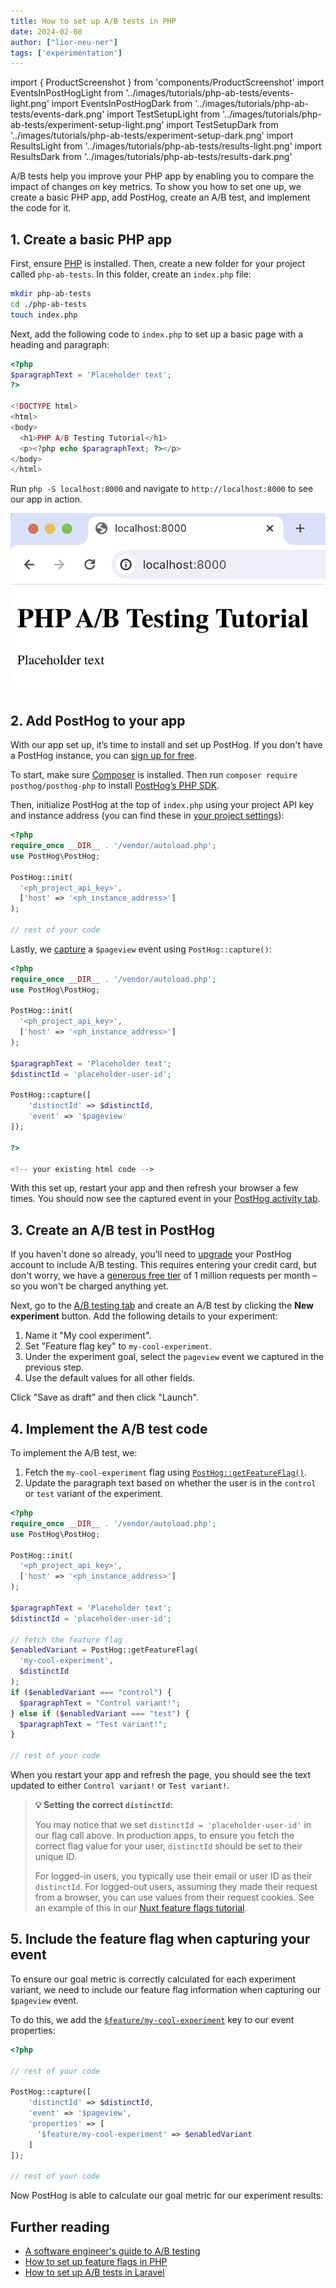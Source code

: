 ```yaml
---
title: How to set up A/B tests in PHP
date: 2024-02-08
author: ["lior-neu-ner"]
tags: ['experimentation']
---
```


import { ProductScreenshot } from 'components/ProductScreenshot'
import EventsInPostHogLight from '../images/tutorials/php-ab-tests/events-light.png'
import EventsInPostHogDark from '../images/tutorials/php-ab-tests/events-dark.png'
import TestSetupLight from '../images/tutorials/php-ab-tests/experiment-setup-light.png'
import TestSetupDark from '../images/tutorials/php-ab-tests/experiment-setup-dark.png'
import ResultsLight from '../images/tutorials/php-ab-tests/results-light.png'
import ResultsDark from '../images/tutorials/php-ab-tests/results-dark.png'

A/B tests help you improve your PHP app by enabling you to compare the impact of changes on key metrics. To show you how to set one up, we create a basic PHP app, add PostHog, create an A/B test, and implement the code for it.

## 1. Create a basic PHP app

First, ensure [PHP](https://www.php.net/manual/en/install.php) is installed. Then, create a new folder for your project called `php-ab-tests`. In this folder, create an `index.php` file:

```bash
mkdir php-ab-tests
cd ./php-ab-tests
touch index.php
```

Next, add the following code to `index.php` to set up a basic page with a heading and paragraph:

```php file=index.php
<?php
$paragraphText = 'Placeholder text';
?>

<!DOCTYPE html>
<html>
<body>
  <h1>PHP A/B Testing Tutorial</h1>
  <p><?php echo $paragraphText; ?></p>
</body>
</html>
```

Run `php -S localhost:8000` and navigate to `http://localhost:8000` to see our app in action.

![Basic PHP app](../images/tutorials/php-ab-tests/basic-app.png)

## 2. Add PostHog to your app

With our app set up, it’s time to install and set up PostHog. If you don't have a PostHog instance, you can [sign up for free](https://us.posthog.com/signup).

To start, make sure [Composer](https://getcomposer.org/) is installed. Then run `composer require posthog/posthog-php` to install [PostHog’s PHP SDK](/docs/libraries/php).

Then, initialize PostHog at the top of `index.php` using your project API key and instance address (you can find these in [your project settings](https://us.posthog.com/project/settings)):

```php file=index.php
<?php
require_once __DIR__ . '/vendor/autoload.php';
use PostHog\PostHog;

PostHog::init(
  '<ph_project_api_key>',
  ['host' => '<ph_instance_address>']
);

// rest of your code
```

Lastly, we [capture](/docs/product-analytics/capture-events) a `$pageview` event using `PostHog::capture()`: 

```php file=index.php
<?php
require_once __DIR__ . '/vendor/autoload.php';
use PostHog\PostHog;

PostHog::init(
  '<ph_project_api_key>',
  ['host' => '<ph_instance_address>']
);

$paragraphText = 'Placeholder text';
$distinctId = 'placeholder-user-id';

PostHog::capture([
    'distinctId' => $distinctId,
    'event' => '$pageview'
]);

?>

<!-- your existing html code -->
```

With this set up, restart your app and then refresh your browser a few times. You should now see the captured event in your [PostHog activity tab](https://us.posthog.com/events).

<ProductScreenshot
  imageLight={EventsInPostHogLight} 
  imageDark={EventsInPostHogDark} 
  alt="Events captured in PostHog" 
  classes="rounded"
/>

## 3. Create an A/B test in PostHog

If you haven't done so already, you'll need to [upgrade](https://us.posthog.com/organization/billing) your PostHog account to include A/B testing. This requires entering your credit card, but don't worry, we have a [generous free tier](/pricing) of 1 million requests per month – so you won't be charged anything yet.

Next, go to the [A/B testing tab](https://us.posthog.com/experiments) and create an A/B test by clicking the **New experiment** button. Add the following details to your experiment:

1. Name it "My cool experiment".
2. Set "Feature flag key" to `my-cool-experiment`.
3. Under the experiment goal, select the `pageview` event we captured in the previous step.
4. Use the default values for all other fields.

Click "Save as draft" and then click "Launch".

<ProductScreenshot
  imageLight={TestSetupLight} 
  imageDark={TestSetupDark} 
  alt="Experiment setup in PostHog" 
  classes="rounded"
/>

## 4. Implement the A/B test code

To implement the A/B test, we: 

1. Fetch the `my-cool-experiment` flag using [`PostHog::getFeatureFlag()`](/docs/libraries/php#feature-flags). 
2. Update the paragraph text based on whether the user is in the `control` or `test` variant of the experiment.

```php file=index.php
<?php
require_once __DIR__ . '/vendor/autoload.php';
use PostHog\PostHog;

PostHog::init(
  '<ph_project_api_key>',
  ['host' => '<ph_instance_address>']
);

$paragraphText = 'Placeholder text';
$distinctId = 'placeholder-user-id';

// fetch the feature flag
$enabledVariant = PostHog::getFeatureFlag(
  'my-cool-experiment',
  $distinctId
);
if ($enabledVariant === "control") {
  $paragraphText = "Control variant!";
} else if ($enabledVariant === "test") {
  $paragraphText = "Test variant!";
}

// rest of your code
```

When you restart your app and refresh the page, you should see the text updated to either `Control variant!` or `Test variant!`. 

> **💡 Setting the correct `distinctId`:**
> 
> You may notice that we set `distinctId = 'placeholder-user-id'` in our flag call above. In production apps, to ensure you fetch the correct flag value for your user, `distinctId` should be set to their unique ID. 
> 
> For logged-in users, you typically use their email or user ID as their `distinctId`. For logged-out users, assuming they made their request from a browser, you can use values from their request cookies. See an example of this in our [Nuxt feature flags tutorial](/tutorials/nuxt-feature-flags#setting-the-correct-distinctid).

## 5. Include the feature flag when capturing your event

To ensure our goal metric is correctly calculated for each experiment variant, we need to include our feature flag information when capturing our `$pageview` event.

To do this, we add the [`$feature/my-cool-experiment`](/docs/libraries/php#step-2-include-feature-flag-information-when-capturing-events) key to our event properties:

```php file=index.php
<?php

// rest of your code

PostHog::capture([
    'distinctId' => $distinctId,
    'event' => '$pageview',
    'properties' => [
      '$feature/my-cool-experiment' => $enabledVariant
    ]
]);

// rest of your code
```

Now PostHog is able to calculate our goal metric for our experiment results:

<ProductScreenshot
  imageLight={ResultsLight} 
  imageDark={ResultsDark} 
  alt="Experiment results in PostHog" 
  classes="rounded"
/>

## Further reading

- [A software engineer's guide to A/B testing](/product-engineers/ab-testing-guide-for-engineers)
- [How to set up feature flags in PHP](/tutorials/php-feature-flags)
- [How to set up A/B tests in Laravel](/tutorials/laravel-ab-tests)